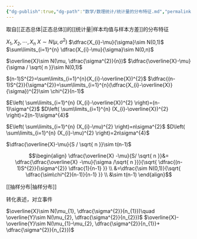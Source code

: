 ```yaml
---
{"dg-publish":true,"dg-path":"数学/数理统计/统计量的分布特征.md","permalink":"/数学/数理统计/统计量的分布特征/","dgPassFrontmatter":true,"noteIcon":"","created":"2024-05-17T22:43:34.479+08:00","updated":"2024-05-31T14:38:43.110+08:00"}
---
```


取自[[正态总体\|正态总体]]的[[统计量\|样本均值与样本方差]]的分布特征


$X_{1},X_{2},\cdots,X_{n}$
$X\sim N(\mu,\sigma^{2})$
$\dfrac{X_{i}-\mu}{\sigma}\sim N(0,1)$
$\sum\limits_{i=1}^{n} \dfrac{X_{i}-\mu}{\sigma}\sim N(0,n)$

$\overline{X}\sim N(\mu, \dfrac{\sigma^{2}}{n})$
$\dfrac{\overline{X}-\mu}{\sigma / \sqrt{ n }}\sim N(0,1)$

$(n-1)S^{2}=\sum\limits_{i=1}^{n}(X_{i}-\overline{X})^{2}$
$\dfrac{(n-1)S^{2}}{\sigma^{2}}=\sum\limits_{i=1}^{n}(\dfrac{X_{i}-\overline{X}}{\sigma})^{2}\sim \chi^{2}(n-1)$


$E\left( \sum\limits_{i=1}^{n} (X_{i}-\overline{X})^{2} \right)=(n-1)\sigma^{2}$
$D\left( \sum\limits_{i=1}^{n} (X_{i}-\overline{X})^{2} \right)=2(n-1)\sigma^{4}$

$E\left( \sum\limits_{i=1}^{n} (X_{i}-\mu)^{2} \right)=n\sigma^{2}$
$D\left( \sum\limits_{i=1}^{n} (X_{i}-\mu)^{2} \right)=2n\sigma^{4}$



$\dfrac{\overline{X}-\mu}{S / \sqrt{ n }}\sim t(n-1)$

$$\begin{align}
\dfrac{\overline{X}  -\mu}{S/ \sqrt{ n }}&= \dfrac{\dfrac{\overline{X}  -\mu}{\sigma /\sqrt{ n }}}{\sqrt{ \dfrac{(n-1)S^{2}}{\sigma^{2}} \dfrac{1}{n-1} }} \\
&=\dfrac{\sim N(0,1)}{\sqrt{  \dfrac{\sim\chi^{2}(n-1)}{n-1} }} \\
&\sim t(n-1)
\end{align}$$


[[抽样分布\|抽样分布]]

转化表述，对立事件


$\overline{X}\sim N(\mu_{1}, \dfrac{\sigma^{2}}{n_{1}})\quad \overline{Y}\sim N(\mu_{2}, \dfrac{\sigma^{2}}{n_{2}})$
$\overline{X}-\overline{Y}\sim N(\mu_{1}-\mu_{2}, \dfrac{\sigma^{2}}{n_{1}}+ \dfrac{\sigma^{2}}{n_{2}})$




